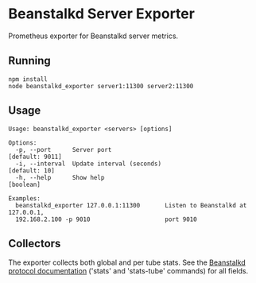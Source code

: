 # Beanstalkd Server Exporter

Prometheus exporter for Beanstalkd server metrics.

## Running

    npm install
    node beanstalkd_exporter server1:11300 server2:11300
    
## Usage

    Usage: beanstalkd_exporter <servers> [options]
    
    Options:
      -p, --port      Server port                                    [default: 9011]
      -i, --interval  Update interval (seconds)                        [default: 10]
      -h, --help      Show help                                            [boolean]
    
    Examples:
      beanstalkd_exporter 127.0.0.1:11300       Listen to Beanstalkd at 127.0.0.1,
      192.168.2.100 -p 9010                     port 9010


## Collectors

The exporter collects both global and per tube stats. See the [Beanstalkd protocol documentation](https://github.com/kr/beanstalkd/blob/master/doc/protocol.md) ('stats' and 'stats-tube' commands) for all fields.